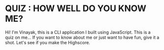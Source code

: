 # QUIZ : HOW WELL DO YOU KNOW ME?
Hi! I'm Vinayak, this is a CLI application I built using JavaScript. 
This is a quiz on me...
If you want to know about me or just want to have fun, give it a shot.
Let's see if you make the Highscore.